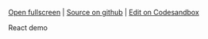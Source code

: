 
[Open fullscreen](/demo/) | [Source on github](https://github.com/activewidgets/react/tree/master/examples/demo) | [Edit on Codesandbox](https://codesandbox.io/s/github/activewidgets/react/tree/master/examples/demo)

React demo